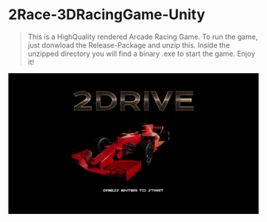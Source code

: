 # 2Race-3DRacingGame-Unity

> This is a HighQuality rendered Arcade Racing Game. 
> To run the game, just donwload the Release-Package and unzip this.
>Inside the unzipped directory you will find a binary .exe to start the game.
>Enjoy it! 

![](https://github.com/sera619/2Race-3DRacingGame-Unity/blob/main/Screenshot%20mainmenu.png?raw=true)
